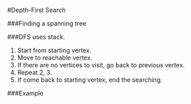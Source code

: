 #Depth-First Search

###Finding a spanning tree

###DFS uses stack.

1. Start from starting vertex.
2. Move to reachable vertex.
3. If there are no vertices to visit, go back to previous vertex.
4. Repeat 2, 3.
5. If come back to starting vertex, end the searching.

###Example

